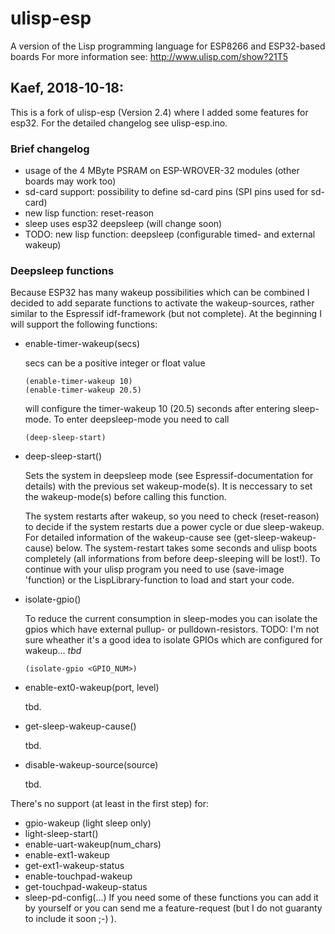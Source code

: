# ulisp-esp
A version of the Lisp programming language for ESP8266 and ESP32-based boards
For more information see:
http://www.ulisp.com/show?21T5


## Kaef, 2018-10-18:

This is a fork of ulisp-esp (Version 2.4) where I added some features for esp32.
For the detailed changelog see ulisp-esp.ino.

### Brief changelog
* usage of the 4 MByte PSRAM on ESP-WROVER-32 modules (other boards may work too)
* sd-card support: possibility to define sd-card pins (SPI pins used for sd-card)
* new lisp function: reset-reason
* sleep uses esp32 deepsleep (will change soon)
* TODO: new lisp function: deepsleep (configurable timed- and external wakeup)

### Deepsleep functions
Because ESP32 has many wakeup possibilities which can be combined I decided to
add separate functions to activate the wakeup-sources, rather similar to the
Espressif idf-framework (but not complete).
At the beginning I will support the following functions:
* enable-timer-wakeup(secs)

  secs can be a positive integer or float value
  ```
  (enable-timer-wakeup 10)
  (enable-timer-wakeup 20.5)
  ```
  will configure the timer-wakeup 10 (20.5) seconds after entering sleep-mode. To enter deepsleep-mode you need to call
  ```
  (deep-sleep-start)
  ```
* deep-sleep-start()

  Sets the system in deepsleep mode (see Espressif-documentation for details) with the
  previous set wakeup-mode(s). It is neccessary to set the wakeup-mode(s) before calling this function.

  The system restarts after wakeup, so you need to check (reset-reason) to decide if the system
  restarts due a power cycle or due sleep-wakeup. For detailed information of the wakeup-cause see
  (get-sleep-wakeup-cause) below.
  The system-restart takes some seconds and ulisp boots completely (all informations from before deep-sleeping
  will be lost!). To continue with your ulisp program you need to use (save-image 'function) or
  the LispLibrary-function to load and start your code.
* isolate-gpio()

  To reduce the current consumption in sleep-modes you can isolate the gpios which have external
  pullup- or pulldown-resistors.
  TODO: I'm not sure wheather it's a good idea to isolate GPIOs which are configured for wakeup... *tbd*
  ```
  (isolate-gpio <GPIO_NUM>)
  ```
* enable-ext0-wakeup(port, level)

  tbd.
* get-sleep-wakeup-cause()

  tbd.
* disable-wakeup-source(source)

  tbd.

There's no support (at least in the first step) for:
* gpio-wakeup (light sleep only)
* light-sleep-start()
* enable-uart-wakeup(num_chars)
* enable-ext1-wakeup
* get-ext1-wakeup-status
* enable-touchpad-wakeup
* get-touchpad-wakeup-status
* sleep-pd-config(...)
If you need some of these functions you can add it by yourself or you
can send me a feature-request (but I do not guaranty to include it soon ;-) ).
